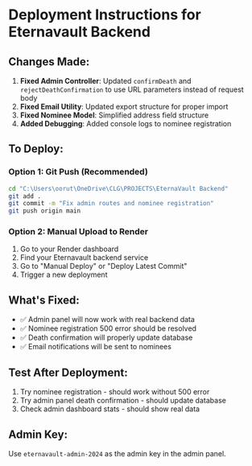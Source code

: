 # Deployment Instructions for Eternavault Backend

## Changes Made:
1. **Fixed Admin Controller**: Updated `confirmDeath` and `rejectDeathConfirmation` to use URL parameters instead of request body
2. **Fixed Email Utility**: Updated export structure for proper import
3. **Fixed Nominee Model**: Simplified address field structure
4. **Added Debugging**: Added console logs to nominee registration

## To Deploy:

### Option 1: Git Push (Recommended)
```bash
cd "C:\Users\oorut\OneDrive\CLG\PROJECTS\EternaVault Backend"
git add .
git commit -m "Fix admin routes and nominee registration"
git push origin main
```

### Option 2: Manual Upload to Render
1. Go to your Render dashboard
2. Find your Eternavault backend service
3. Go to "Manual Deploy" or "Deploy Latest Commit"
4. Trigger a new deployment

## What's Fixed:
- ✅ Admin panel will now work with real backend data
- ✅ Nominee registration 500 error should be resolved
- ✅ Death confirmation will properly update database
- ✅ Email notifications will be sent to nominees

## Test After Deployment:
1. Try nominee registration - should work without 500 error
2. Try admin panel death confirmation - should update database
3. Check admin dashboard stats - should show real data

## Admin Key:
Use `eternavault-admin-2024` as the admin key in the admin panel.
